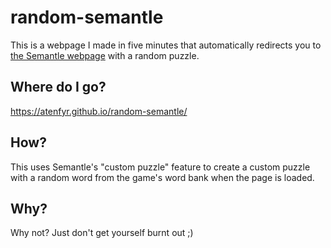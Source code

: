 # random-semantle
This is a webpage I made in five minutes that automatically redirects you to [the Semantle webpage](https://semantle.novalis.org/) with a random puzzle.

## Where do I go?
https://atenfyr.github.io/random-semantle/

## How?
This uses Semantle's "custom puzzle" feature to create a custom puzzle with a random word from the game's word bank when the page is loaded.

## Why?
Why not? Just don't get yourself burnt out ;)
